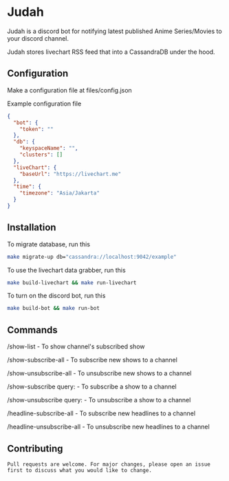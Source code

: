 # Judah

Judah is a discord bot for notifying latest published Anime Series/Movies to your discord channel.

Judah stores livechart RSS feed that into a CassandraDB under the hood.

## Configuration

Make a configuration file at files/config.json

Example configuration file
```JSON
{
  "bot": {
    "token": ""
  },
  "db": {
    "keyspaceName": "",
    "clusters": []
  },
  "liveChart": {
    "baseUrl": "https://livechart.me"
  },
  "time": {
    "timezone": "Asia/Jakarta"
  }
}
```

## Installation

To migrate database, run this
```bash
make migrate-up db="cassandra://localhost:9042/example"
```

To use the livechart data grabber, run this
```bash
make build-livechart && make run-livechart
```

To turn on the discord bot, run this
```bash
make build-bot && make run-bot
```

## Commands

/show-list - To show channel's subscribed show

/show-subscribe-all - To subscribe new shows to a channel

/show-unsubscribe-all - To unsubscribe new shows to a channel

/show-subscribe query:<show title> - To subscribe a show to a channel

/show-unsubscribe query:<show title> - To unsubscribe a show to a channel

/headline-subscribe-all - To subscribe new headlines to a channel

/headline-unsubscribe-all - To unsubscribe new headlines to a channel

## Contributing
```
Pull requests are welcome. For major changes, please open an issue first to discuss what you would like to change.
